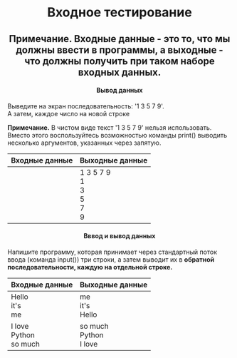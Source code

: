 <h1 align="center">Входное тестирование</h1>
<h2 align="center">Примечание. Входные данные - это то, что мы должны ввести в программы, а выходные - что должны получить при таком наборе входных данных.</h2>

<h4 align="center">Вывод данных</h4>
<p>Выведите на экран последовательность: '1 3 5 7 9'.</br>А затем, каждое число на новой строке</p>

<p><b>Примечание.</b> В чистом виде текст '1 3 5 7 9' нельзя использовать. Вместо этого воспользуйтесь возможностью команды print() выводить несколько аргументов, указанных через запятую.</p>

| Входные данные | Выходные данные                         |
| -------------- | --------------------------------------- |
|                | 1 3 5 7 9</br>1</br>3</br>5</br>7</br>9 |

<h4 align="center">Вввод и вывод данных</h4>
<p>Напишите программу, которая принимает через стандартный поток ввода (команда input()) три строки, а затем выводит их в <b>обратной<b> последовательности, каждую на отдельной строке.</p>

| Входные данные              | Выходные данные             |
| --------------------------- | --------------------------- |
| Hello<br>it's<br>me         | me<br>it's<br>Hello         |
| I love<br>Python<br>so much | so much<br>Python<br>I love |
